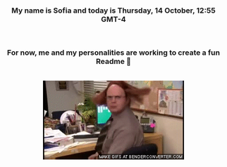 


<div align="center">
<h3 >My name is Sofia and today is Thursday, 14 October, 12:55 GMT-4</h3><br>
<h3 >For now, me and my personalities are working to create a fun Readme 👋
</h3><br>
<img src='img/dwight.gif' alt='working...'/>
</div>
